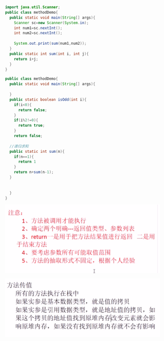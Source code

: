 ```java
import java.util.Scanner;
public class methodDemo{
  public static void main(String[] args){
    Scanner sc=new Scanner(System.in);
    int num1=sc.nextInt();
    int num2=sc.nextInt();
    
    System.out.print(sum(num1,num2));
  }
  public static int sum(int i, int j){
    return i+j;
  }
}
```



```java
public class methodDemo{
  public static void main(String[] args){
   
  }
  public static boolean isOdd(int i){
    if(i<0){
      return false;
    }
    if(i%2!=0){
      return true;
    }
    return false;
  
  //递归求和
  public static int sum(n){
    if(n==1){
      return 1
    }
    return n+sum(n-1);
  }
    
    
  }
}
```

![截屏2021-05-08 下午6.21.48](https://raw.githubusercontent.com/DataDevLPY/TyporaPicStore/main/Picture202111220024065.png?token=AWS37JKVFQBQN43AIJ7AYH3BTJZRE)

![截屏2021-05-08 下午6.36.46](https://raw.githubusercontent.com/DataDevLPY/TyporaPicStore/main/Picture202111220023261.png?token=AWS37JJLYUYLIIO465UKPH3BTJZNO)

